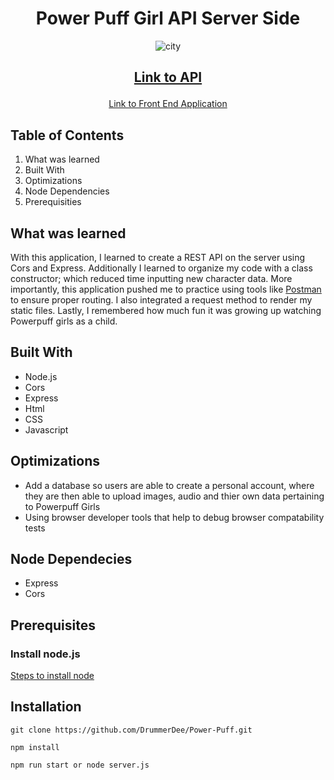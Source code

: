 <h1 align="center"> Power Puff Girl API Server Side </h1>



<div align ="center"> 



![city](https://user-images.githubusercontent.com/101071525/183767224-f022b8e3-b384-42a9-a71c-408aca20b502.jpeg)

<h2>

[Link to API](https://powerpuff-app.herokuapp.com/)

</h2>

[Link to Front End Application](https://powerpuffapi.netlify.app)

</div>

## Table of Contents 

1. What was learned 
2. Built With 
3. Optimizations
4. Node Dependencies
5. Prerequisities


## What was learned 
With this application, I learned to create a REST API on the server using Cors and Express. Additionally I learned to organize my code with a class constructor; which reduced time inputting new character data. More importantly, this application pushed me to practice using tools like [Postman](https://www.postman.com/) to ensure proper routing. I also integrated a request method to render my static files. Lastly, I remembered how much fun it was growing up watching Powerpuff girls as a child. 

## Built With 
* Node.js
* Cors
* Express
* Html
* CSS
* Javascript


## Optimizations
* Add a database so users are able to create a personal account, where they are then able to upload images, audio and thier own data pertaining to Powerpuff Girls
* Using browser developer tools that help to debug browser compatability tests

## Node Dependecies 
* Express
* Cors

## Prerequisites 
<h3> Install node.js</h3>

[Steps to install node](https://nodejs.org/en/) 

## Installation
```
git clone https://github.com/DrummerDee/Power-Puff.git
```
```
npm install
```

```
npm run start or node server.js
```

  
